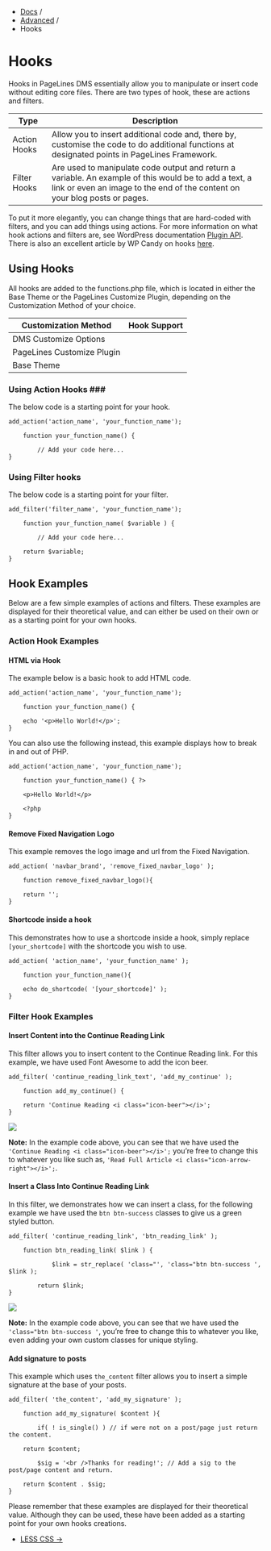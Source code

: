 <div class="row-fluid">
  <div class="span12">
    <ul class="breadcrumb">
        <li><a href="http://docs.pagelines.com/">Docs</a> <span class="divider">/</span></li>
        <li><a href="http://docs.pagelines.com/advanced">Advanced</a> <span class="divider">/</span></li>
        <li class="active">Hooks</li>
    </ul>
  </div>
</div>

# Hooks #

Hooks in PageLines DMS essentially allow you to manipulate or insert code without editing core files. There are two types of hook, these are actions and filters. 

<table class="table table-striped table-bordered table-condensed">
	<thead>
		<tr>
			<th class="span2">Type</th>
			<th class="span10">Description</th>
		</tr>
	</thead>
	<tbody>
		<tr>
			<td>Action Hooks</td>
			<td>Allow you to insert additional code and, there by, customise the code to do additional functions at designated points in PageLines Framework.</td>
		</tr>
		<tr>
			<td>Filter Hooks</td>
			<td>Are used to manipulate code output and return a variable. An example of this would be to add a text, a link or even an image to the end of the content on your blog posts or pages.</td>
		</tr>
	</tbody>
</table>

To put it more elegantly, you can change things that are hard-coded with filters, and you can add things using actions. For more information on what hook actions and filters are, see WordPress documentation [Plugin API](http://codex.wordpress.org/Plugin_API). There is also an excellent article by WP Candy on hooks [here](http://wpcandy.com/teaches/how-to-use-wordpress-hooks/).

## Using Hooks ##

All hooks are added to the functions.php file, which is located in either the Base Theme or the PageLines Customize Plugin, depending on the Customization Method of your choice.

<table class="table table-striped table-bordered table-condensed">
	<thead>
		<tr>
			<th>Customization Method</th>
			<th>Hook Support</th>
		</tr>
	</thead>
	<tbody>
		<tr>
			<td>DMS Customize Options</td>
			<td><i class="icon-remove text-error"></i></td>
		</tr>
		<tr>
			<td>PageLines Customize Plugin</td>
			<td><i class="icon-ok text-success"></i></td>
		</tr>
		<tr>
			<td>Base Theme</td>
			<td><i class="icon-ok text-success"></i></td>
		</tr>
	</tbody>
</table>

### Using Action Hooks ###

The below code is a starting point for your hook.

~~~ .php
add_action('action_name', 'your_function_name');
	
	function your_function_name() {
		
		// Add your code here...
}
~~~

### Using Filter hooks ###

The below code is a starting point for your filter.

~~~ .php
add_filter('filter_name', 'your_function_name');
	
	function your_function_name( $variable ) {
		
		// Add your code here...
	
	return $variable;
}
~~~

## Hook Examples ##

Below are a few simple examples of actions and filters. These examples are displayed for their theoretical value, and can either be used on their own or as a starting point for your own hooks.

### Action Hook Examples ###

#### HTML via Hook ####

The example below is a basic hook to add HTML code.

~~~ .php
add_action('action_name', 'your_function_name');
	
	function your_function_name() {
 
 	echo '<p>Hello World!</p>';
}
~~~

You can also use the following instead, this example displays how to break in and out of PHP.

~~~.php
add_action('action_name', 'your_function_name');
	
	function your_function_name() { ?>
	
	<p>Hello World!</p>
 
    <?php
}
~~~

#### Remove Fixed Navigation Logo ####

This example removes the logo image and url from the Fixed Navigation.

~~~ .php
add_action( 'navbar_brand', 'remove_fixed_navbar_logo' );
	
	function remove_fixed_navbar_logo(){
 
	return '';
}
~~~

#### Shortcode inside a hook ####

This demonstrates how to use a shortcode inside a hook, simply replace `[your_shortcode]` with the shortcode you wish to use.

~~~ .php
add_action( 'action_name', 'your_function_name' );
	
	function your_function_name(){
 
	echo do_shortcode( '[your_shortcode]' );
}
~~~

### Filter Hook Examples ###

#### Insert Content into the Continue Reading Link ####

This filter allows you to insert content to the Continue Reading link. For this example, we have used Font Awesome to add the icon beer.

~~~ .php
add_filter( 'continue_reading_link_text', 'add_my_continue' );
	
	function add_my_continue() {
 
	return 'Continue Reading <i class="icon-beer"></i>';
}
~~~

![](https://raw.github.com/pagelines/Docs/master/gh-pages-template/public/img/cont-hook-icon-example.jpg)

**Note:** In the example code above, you can see that we have used the `'Continue Reading <i class="icon-beer"></i>';` you’re free to change this to whatever you like such as, `'Read Full Article <i class="icon-arrow-right"></i>';`.

#### Insert a Class Into Continue Reading Link ####

In this filter, we demonstrates how we can insert a class, for the following example we have used the `btn btn-success` classes to give us a green styled button.

~~~ .php
add_filter( 'continue_reading_link', 'btn_reading_link' );
	
	function btn_reading_link( $link ) {
 
    		$link = str_replace( 'class="', 'class="btn btn-success ', $link );
 
    	return $link;
}
~~~

![](https://raw.github.com/pagelines/Docs/master/gh-pages-template/public/img/cont-hook-btn-example.jpg)

**Note:** In the example code above, you can see that we have used the `'class="btn btn-success '`, you’re free to change this to whatever you like, even adding your own custom classes for unique styling.

#### Add signature to posts ####

This example which uses `the_content` filter allows you to insert a simple signature at the base of your posts.

~~~ .php
add_filter( 'the_content', 'add_my_signature' );
	
	function add_my_signature( $content ){
 
		if( ! is_single() ) // if were not on a post/page just return the content.
	
	return $content;
 
		$sig = '<br />Thanks for reading!'; // Add a sig to the post/page content and return.
	
	return $content . $sig;
}
~~~

Please remember that these examples are displayed for their theoretical value. Although they can be used, these have been added as a starting point for your own hooks creations.

<div class="row-fluid">
	<div class="span12">
		<ul class="pager">
  			<li class="pull-right"><a href="http://docs.pagelines.com/advanced/less-css">LESS CSS &rarr;</a></li>
		</ul>
	</div>
</div>